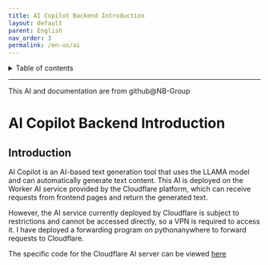 ```yaml
---
title: AI Copilot Backend Introduction
layout: default
parent: English
nav_order: 3
permalink: /en-us/ai
---
```


<details close markdown="block">
  <summary>
    Table of contents
  </summary>
  {: .text-delta }
- TOC
{:toc}
</details>

---
This AI and documentation are from github@NB-Group
# AI Copilot Backend Introduction
## Introduction
AI Copilot is an AI-based text generation tool that uses the LLAMA model and can automatically generate text content.
This AI is deployed on the Worker AI service provided by the Cloudflare platform, which can receive requests from frontend pages and return the generated text.

However, the AI service currently deployed by Cloudflare is subject to restrictions and cannot be accessed directly, so a VPN is required to access it.
I have deployed a forwarding program on pythonanywhere to forward requests to Cloudflare.

The specific code for the Cloudflare AI server can be viewed [here](https://github.com/tjy-gitnub/win12/blob/main/scripts/AI%20Copilot%20service/Cloudflare%20AI.js)
